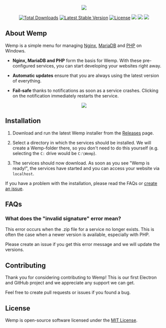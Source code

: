 <p align="center"><img src="https://user-images.githubusercontent.com/69470382/100293903-809f2000-2f85-11eb-8481-912fd686c487.png"></p>

<p align="center">
<a href="https://github.com/electronfriends/wemp/releases"><img src="https://img.shields.io/github/downloads/electronfriends/wemp/total.svg" alt="Total Downloads"></a>
<a href="https://github.com/electronfriends/wemp/releases/latest"><img src="https://img.shields.io/github/v/release/electronfriends/wemp.svg" alt="Latest Stable Version"></a>
<a href="https://github.com/electronfriends/wemp/blob/master/LICENSE.md"><img src="https://img.shields.io/github/license/electronfriends/wemp.svg" alt="License"></a>
<a href="https://nginx.org" target="_blank"><img src="https://img.shields.io/badge/nginx-1.19.5-009639.svg"></a>
<a href="https://mariadb.org" target="_blank"><img src="https://img.shields.io/badge/mariadb-10.5.8-1f305f.svg"></a>
<a href="https://www.php.net" target="_blank"><img src="https://img.shields.io/badge/php-8.0.0-8892bf.svg"></a>
</p>

## About Wemp

Wemp is a simple menu for managing [Nginx](https://nginx.org), [MariaDB](https://mariadb.com) and [PHP](https://php.net) on Windows.

* **Nginx, MariaDB and PHP** form the basis for Wemp. With these pre-configured services, you can start developing your websites right away.

* **Automatic updates** ensure that you are always using the latest version of everything.

* **Fail-safe** thanks to notifications as soon as a service crashes. Clicking on the notification immediately restarts the service.

<p align="center"><img src="https://user-images.githubusercontent.com/69470382/100527138-c7805600-31cf-11eb-999c-0ce5f317041c.png"></p>

## Installation

1. Download and run the latest Wemp installer from the [Releases](https://github.com/electronfriends/wemp/releases) page.

2. Select a directory in which the services should be installed. We will create a Wemp-folder there, so you don't need to do this yourself (e.g. selecting the `C:` drive would be `C:\Wemp`).

3. The services should now download. As soon as you see "Wemp is ready!", the services have started and you can access your website via `localhost`.

If you have a problem with the installation, please read the FAQs or [create an issue](https://github.com/electronfriends/wemp/issues).

## FAQs

### What does the "invalid signature" error mean?

This error occurs when the .zip file for a service no longer exists. This is often the case when a newer version is available, especially with PHP.

Please create an issue if you get this error message and we will update the versions.

## Contributing

Thank you for considering contributing to Wemp! This is our first Electron and GitHub project and we appreciate any support we can get.

Feel free to create pull requests or issues if you found a bug.

## License

Wemp is open-source software licensed under the [MIT License](https://github.com/electronfriends/wemp/blob/master/LICENSE).
